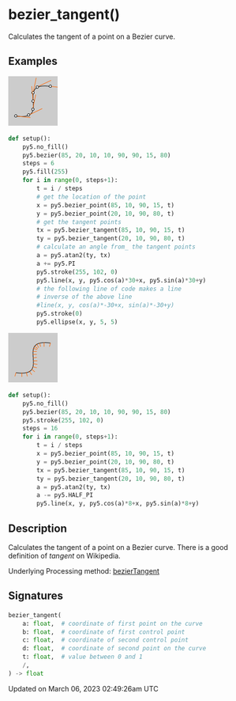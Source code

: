 # bezier_tangent()

Calculates the tangent of a point on a Bezier curve.

## Examples

<div class="example-table">

<div class="example-row"><div class="example-cell-image">

![example picture for bezier_tangent()](/images/reference/Sketch_bezier_tangent_0.png)

</div><div class="example-cell-code">

```python
def setup():
    py5.no_fill()
    py5.bezier(85, 20, 10, 10, 90, 90, 15, 80)
    steps = 6
    py5.fill(255)
    for i in range(0, steps+1):
        t = i / steps
        # get the location of the point
        x = py5.bezier_point(85, 10, 90, 15, t)
        y = py5.bezier_point(20, 10, 90, 80, t)
        # get the tangent points
        tx = py5.bezier_tangent(85, 10, 90, 15, t)
        ty = py5.bezier_tangent(20, 10, 90, 80, t)
        # calculate an angle from_ the tangent points
        a = py5.atan2(ty, tx)
        a += py5.PI
        py5.stroke(255, 102, 0)
        py5.line(x, y, py5.cos(a)*30+x, py5.sin(a)*30+y)
        # the following line of code makes a line
        # inverse of the above line
        #line(x, y, cos(a)*-30+x, sin(a)*-30+y)
        py5.stroke(0)
        py5.ellipse(x, y, 5, 5)
```

</div></div>

<div class="example-row"><div class="example-cell-image">

![example picture for bezier_tangent()](/images/reference/Sketch_bezier_tangent_1.png)

</div><div class="example-cell-code">

```python
def setup():
    py5.no_fill()
    py5.bezier(85, 20, 10, 10, 90, 90, 15, 80)
    py5.stroke(255, 102, 0)
    steps = 16
    for i in range(0, steps+1):
        t = i / steps
        x = py5.bezier_point(85, 10, 90, 15, t)
        y = py5.bezier_point(20, 10, 90, 80, t)
        tx = py5.bezier_tangent(85, 10, 90, 15, t)
        ty = py5.bezier_tangent(20, 10, 90, 80, t)
        a = py5.atan2(ty, tx)
        a -= py5.HALF_PI
        py5.line(x, y, py5.cos(a)*8+x, py5.sin(a)*8+y)
```

</div></div>

</div>

## Description

Calculates the tangent of a point on a Bezier curve. There is a good definition of *tangent* on Wikipedia.

Underlying Processing method: [bezierTangent](https://processing.org/reference/bezierTangent_.html)

## Signatures

```python
bezier_tangent(
    a: float,  # coordinate of first point on the curve
    b: float,  # coordinate of first control point
    c: float,  # coordinate of second control point
    d: float,  # coordinate of second point on the curve
    t: float,  # value between 0 and 1
    /,
) -> float
```

Updated on March 06, 2023 02:49:26am UTC
